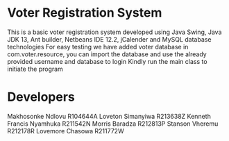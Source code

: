 # Voter Registration System
This is a basic voter registration system developed using Java Swing, Java JDK 13, Ant builder, Netbeans IDE 12.2, jCalender and MySQL database technologies
For easy testing we have added voter database in com.voter.resource, you can import the database and use the already provided username and database to login
Kindly run the main class to initiate the program

# Developers 
Makhosonke Ndlovu R104644A
Loveton Simanyiwa R213638Z
Kenneth Francis Nyamhuka R211542N
Morris Baradza R212813P
Stanson Vheremu R212178R
Lovemore Chasowa R211772W
